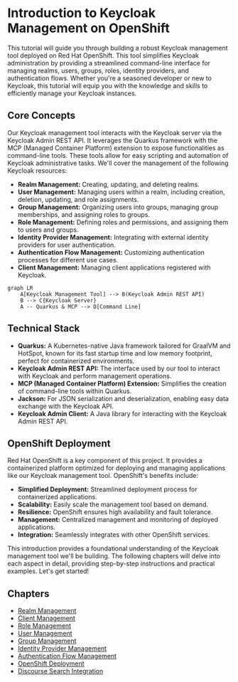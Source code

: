 # Introduction to Keycloak Management on OpenShift

This tutorial will guide you through building a robust Keycloak management tool deployed on Red Hat OpenShift. This tool simplifies Keycloak administration by providing a streamlined command-line interface for managing realms, users, groups, roles, identity providers, and authentication flows. Whether you're a seasoned developer or new to Keycloak, this tutorial will equip you with the knowledge and skills to efficiently manage your Keycloak instances.

## Core Concepts

Our Keycloak management tool interacts with the Keycloak server via the Keycloak Admin REST API. It leverages the Quarkus framework with the MCP (Managed Container Platform) extension to expose functionalities as command-line tools.  These tools allow for easy scripting and automation of Keycloak administrative tasks.  We'll cover the management of the following Keycloak resources:

* **Realm Management:** Creating, updating, and deleting realms.
* **User Management:** Managing users within a realm, including creation, deletion, updating, and role assignments.
* **Group Management:** Organizing users into groups, managing group memberships, and assigning roles to groups.
* **Role Management:** Defining roles and permissions, and assigning them to users and groups.
* **Identity Provider Management:** Integrating with external identity providers for user authentication.
* **Authentication Flow Management:** Customizing authentication processes for different use cases.
* **Client Management:** Managing client applications registered with Keycloak.


```mermaid
graph LR
    A[Keycloak Management Tool] --> B(Keycloak Admin REST API)
    B --> C{Keycloak Server}
    A -- Quarkus & MCP --> D[Command Line]
```

## Technical Stack

* **Quarkus:** A Kubernetes-native Java framework tailored for GraalVM and HotSpot, known for its fast startup time and low memory footprint, perfect for containerized environments.
* **Keycloak Admin REST API:**  The interface used by our tool to interact with Keycloak and perform management operations.
* **MCP (Managed Container Platform) Extension:**  Simplifies the creation of command-line tools within Quarkus.
* **Jackson:** For JSON serialization and deserialization, enabling easy data exchange with the Keycloak API.
* **Keycloak Admin Client:** A Java library for interacting with the Keycloak Admin REST API.


## OpenShift Deployment

Red Hat OpenShift is a key component of this project. It provides a containerized platform optimized for deploying and managing applications like our Keycloak management tool. OpenShift's benefits include:

* **Simplified Deployment:** Streamlined deployment process for containerized applications.
* **Scalability:** Easily scale the management tool based on demand.
* **Resilience:** OpenShift ensures high availability and fault tolerance.
* **Management:** Centralized management and monitoring of deployed applications.
* **Integration:** Seamlessly integrates with other OpenShift services.


This introduction provides a foundational understanding of the Keycloak management tool we'll be building. The following chapters will delve into each aspect in detail, providing step-by-step instructions and practical examples. Let's get started!
## Chapters

* [Realm Management](./1-Realm-Management.md)
* [Client Management](./2-Client-Management.md)
* [Role Management](./3-Role-Management.md)
* [User Management](./4-User-Management.md)
* [Group Management](./5-Group-Management.md)
* [Identity Provider Management](./6-Identity-Provider-Management.md)
* [Authentication Flow Management](./7-Authentication-Flow-Management.md)
* [OpenShift Deployment](./8-OpenShift-Deployment.md)
* [Discourse Search Integration](./9-Discourse-Search-Integration.md)
